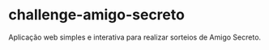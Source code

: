 # challenge-amigo-secreto
Aplicação web simples e interativa para realizar sorteios de Amigo Secreto.
